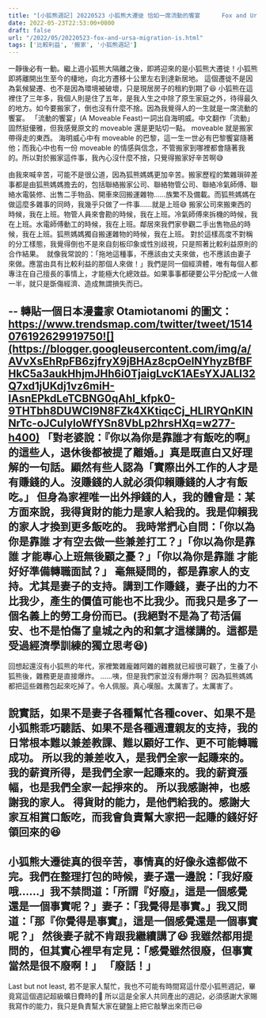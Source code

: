 ```yaml
---
title: "[小狐熊週記] 20220523 小狐熊大遷徙 恰如一席流動的饗宴      Fox and Ursa Migration is a Moveable Feast"
date: 2022-05-23T22:53:00+0800
draft: false
url: "/2022/05/20220523-fox-and-ursa-migration-is.html"
tags: ['比較利益', '搬家', '小狐熊週記']
---
```


一靜後必有一動。繼上週小狐熊大隔離之後，即將迎來的是小狐熊大遷徙！小狐熊即將離開出生至今的棲地，向北方遷移十公里左右到達新居地。
這個遷徙不是因為氣候變遷、也不是因為環境被破壞，只是現居房子的租約到期了😆
小狐熊在這裡住了三年多，我個人則是住了五年，是我人生之中除了原生家庭之外，待得最久的地方。如今要搬家了，倒也沒有什麼不捨。因為我覺得人的一生就是一席流動的饗宴。
「流動的饗宴」(A Moveable Feast)一詞出自海明威。中文翻作「流動」固然挺優雅，但我感覺原文的 moveable 還是更貼切一點。 moveable 就是搬家帶得走的東西。
海明威心中有 moveable 的巴黎，這一生一世必有巴黎饗宴隨著他；而我心中也有一份 moveable 的情感與信念，不管搬家到哪裡都會隨著我的。所以對於搬家這件事，我內心沒什麼不捨，只覺得搬家好辛苦啊😅

由我來喊辛苦，可能不是很公道，因為狐熊媽媽更加辛苦。搬家歷程的繁雜瑣碎差事都是由狐熊媽媽擔去的，包括聯絡搬家公司、聯絡物管公司、聯絡冷氣師傅、聯絡水電裝修、出售二手物品、開車來回搬運雜物……族繁不及備載。而狐熊媽媽在做這麼多雜事的同時，我幾乎只做了一件事……就是上班😅
搬家公司來搬東西的時候，我在上班。物管人員來會勘的時候，我在上班。冷氣師傅來拆機的時候，我在上班。水電師傅動工的時候，我在上班。鄰居來我們家參觀二手出售物品的時候，我在上班。狐熊媽媽獨自搬運雜物的時候，我在上班。
對於這樣高度不對稱的分工樣態，我覺得倒也不是來自刻板印象或性別歧視，只是照著比較利益原則的合作結果。 
就像我常說的：「拖地這種事，不應該由丈夫來做，也不應該由妻子來做。應當由具有比較利益的那個人來做！」我們是同一個經濟體，唯有每個人都專注在自己擅長的事情上，才能極大化總效益。如果事事都硬要公平分配成一人做一半，就只是斲傷經濟、造成無謂損失而已。

--
轉貼一個日本漫畫家 Otamiotanomi 的圖文：https://www.trendsmap.com/twitter/tweet/1514076192629919750![](https://blogger.googleusercontent.com/img/a/AVvXsEhRpFB6zjfryX9jBHAz8cpOelNYhyzBfBFHkC5a3aukHhjmJHh6i0TjaigLvcK1AEsYXJALl32Q7xd1jUKdj1vz6miH-lAsnEPkdLeTCBNG0qAhl_kfpk0-9THTbh8DUWCI9N8FZk4XKtiqcCj_HLlRYQnKlNNrTc-oJCuIyloWfYSn8VbLp2hrsHXq=w277-h400)
「對老婆說：『你以為你是靠誰才有飯吃的啊』的這些人，退休後都被提了離婚。」真是既直白又好理解的一句話。顯然有些人認為「實際出外工作的人才是有賺錢的人。沒賺錢的人就必須仰賴賺錢的人才有飯吃。」
但身為家裡唯一出外掙錢的人，我的體會是：某方面來說，我得貨財的能力是家人給我的。我是仰賴我的家人才換到更多飯吃的。
我時常捫心自問：「你以為你是靠誰 才有空去做一些兼差打工？」「你以為你是靠誰 才能專心上班無後顧之憂？」「你以為你是靠誰 才能好好準備轉職面試？」
毫無疑問的，都是靠家人的支持。尤其是妻子的支持。講到工作賺錢，妻子出的力不比我少，產生的價值可能也不比我少。而我只是多了一個名義上的勞工身份而已。(我絕對不是為了苟活偏安、也不是怕傷了皇城之內的和氣才這樣講的。這都是受過經濟學訓練的獨立思考😆)
--
回想起還沒有小狐熊的年代，家裡繁雜龐雜阿雜的雜務就已經很可觀了，生養了小狐熊後，雜務更是直接爆炸。
……咦，但是我們家並沒有爆炸啊？
因為狐熊媽媽都把這些雜務包起來吃掉了。令人佩服。真心嘆服。太厲害了。太厲害了。

說實話，如果不是妻子各種幫忙各種cover、如果不是小狐熊乖巧聽話、如果不是各種週遭親友的支持，我的日常根本難以兼差教課、難以顧好工作、更不可能轉職成功。
所以我的兼差收入，是我們全家一起賺來的。我的薪資所得，是我們全家一起賺來的。我的薪資漲幅，也是我們全家一起掙來的。
所以我感謝神，也感謝我的家人。 得貨財的能力，是他們給我的。感謝大家互相賞口飯吃，而我會負責幫大家把一起賺的錢好好領回來的😆
--
小狐熊大遷徙真的很辛苦，事情真的好像永遠都做不完。我們在整理打包的時候，妻子還一邊說：「我好廢哦……」我不禁問道：「所謂『好廢』，這是一個感覺還是一個事實呢？」妻子：「我覺得是事實。」我又問道：「那『你覺得是事實』，這是一個感覺還是一個事實呢？」
然後妻子就不肯跟我繼續講了😆
我雖然都用提問的，但其實心裡早有定見：「感覺雖然很廢，但事實當然是很不廢啊！」 「廢話！」
--
Last but not least, 若不是家人幫忙，我也不可能有時間寫這什麼小狐熊週記，畢竟寫這個週記超級曠日費時的🤣
所以這是全家人共同產出的週記，必須感謝大家賜我寫作的能力，我只是負責幫大家在鍵盤上把它敲擊出來而已😆
